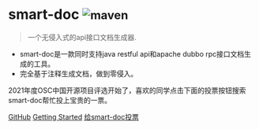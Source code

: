 
# smart-doc <small> ![maven](https://img.shields.io/maven-central/v/com.github.shalousun/smart-doc) </small>


> 一个无侵入式的api接口文档生成器.

* smart-doc是一款同时支持java restful api和apache dubbo rpc接口文档生成的工具。
* 完全基于注释生成文档，做到零侵入。

2021年度OSC中国开源项目评选开始了，喜欢的同学点击下面的投票按钮搜索smart-doc帮忙投上宝贵的一票。

[GitHub](https://github.com/smart-doc-group/smart-doc)
[Getting Started](#smart-doc)
[给smart-doc投票](https://www.oschina.net/project/top_cn_2021?fr=zx1205)

